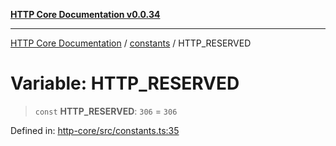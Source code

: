 [**HTTP Core Documentation v0.0.34**](../../README.md)

***

[HTTP Core Documentation](../../modules.md) / [constants](../README.md) / HTTP\_RESERVED

# Variable: HTTP\_RESERVED

> `const` **HTTP\_RESERVED**: `306` = `306`

Defined in: [http-core/src/constants.ts:35](https://github.com/stonemjs/http-core/blob/1848d2cc8e9419d9e370ae707c528a45d3c2ac5a/src/constants.ts#L35)
